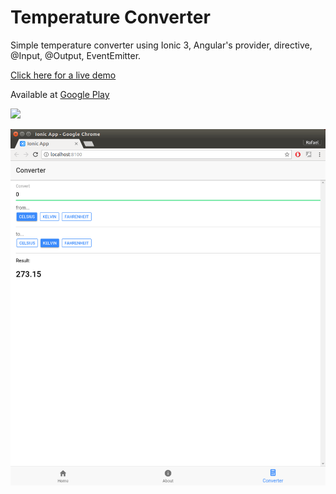 # Temperature Converter

Simple temperature converter using Ionic 3, Angular's provider, directive, @Input, @Output, EventEmitter.

<a href="https://timbo-rafa.github.io/ionic-temperature-converter">Click here for a live demo</a>

Available at <a href="https://play.google.com/store/apps/details?id=com.rafaeltimbo.temperatureconverter">Google Play</a>

[<img src="https://play.google.com/intl/en_us/badges/images/generic/en_badge_web_generic.png" />](https://play.google.com/store/apps/details?id=com.rafaeltimbo.temperatureconverter)

![Temperature Converter](https://raw.githubusercontent.com/timbo-rafa/ionic-temperature-converter/master/screenshots/temperature-converter.png)
